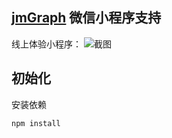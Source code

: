 ## [jmGraph](https://github.com/jiamao/jmgraph) 微信小程序支持
线上体验小程序：
![截图](https://raw.githubusercontent.com/jiamao/jmgraph/master/example/qrcode.jpg) 

## 初始化
 安装依赖
```shell
npm install
```